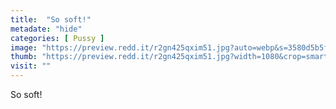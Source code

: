 ```yaml
---
title:  "So soft!"
metadate: "hide"
categories: [ Pussy ]
image: "https://preview.redd.it/r2gn425qxim51.jpg?auto=webp&s=3580d5b5fa6ecc6dbe9e7afdd4a2dfdbae70191f"
thumb: "https://preview.redd.it/r2gn425qxim51.jpg?width=1080&crop=smart&auto=webp&s=474a7d245ce83bba417e54b55485d18c78f4c141"
visit: ""
---
```

So soft!
